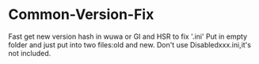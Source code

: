 # Common-Version-Fix
Fast get new version hash in wuwa or GI and HSR to fix '.ini'
Put in empty folder and just put into two files:old and new.
Don't use Disabledxxx.ini,it's not included.
